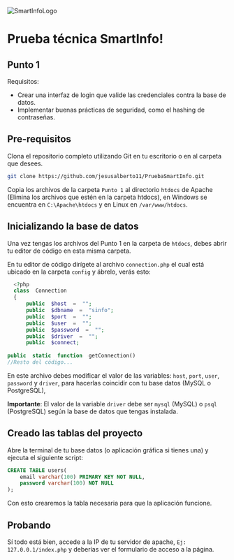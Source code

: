![SmartInfoLogo](https://encrypted-tbn0.gstatic.com/images?q=tbn:ANd9GcSfKYXmvIKdmGQ94aRom2nKEMoBdHWLcRLKMA&s)
# Prueba técnica SmartInfo!

## Punto 1

Requisitos:

 - Crear una interfaz de login que valide las credenciales contra la
   base de datos. 
 - Implementar buenas prácticas de seguridad, como el
   hashing de contraseñas.

## Pre-requisitos

Clona el repositorio completo utilizando Git en tu escritorio o en al carpeta que desees.

```bash
git clone https://github.com/jesusalberto11/PruebaSmartInfo.git
```
Copia los archivos de la carpeta `Punto 1` al directorio `htdocs` de Apache (Elimina los archivos que estén en la carpeta htdocs), en Windows se encuentra en `C:\Apache\htdocs` y en Linux en `/var/www/htdocs`.

## Inicializando la base de datos

Una vez tengas los archivos del Punto 1 en la carpeta de `htdocs`, debes abrir tu editor de código en esta misma carpeta. 

En tu editor de código dirígete al archivo `connection.php` el cual está ubicado en la carpeta `config` y ábrelo, verás esto:

```php
  <?php
  class  Connection
  {
	  public  $host  =  "";
	  public  $dbname  =  "sinfo";
	  public  $port  =  "";
	  public  $user  =  "";
	  public  $password  =  "";
	  public  $driver  =  "";
	  public  $connect;
	  
public  static  function  getConnection()
//Resto del código...
```

En este archivo debes modificar el valor de las variables: `host`, `port`, `user`, `password` y `driver`, para hacerlas coincidir con tu base datos (MySQL o PostgreSQL),

**Importante**: El valor de la variable `driver` debe ser `mysql` (MySQL) o `psql` (PostgreSQL) según la base de datos que tengas instalada.

## Creado las tablas del proyecto

Abre la terminal de tu base datos (o aplicación gráfica si tienes una) y ejecuta el siguiente script:

```sql
CREATE TABLE users(
	email varchar(100) PRIMARY KEY NOT NULL,
	password varchar(100) NOT NULL
);
```
Con esto crearemos la tabla necesaria para que la aplicación funcione.

## Probando

Sí todo está bien, accede a la IP de tu servidor de apache, `Ej: 127.0.0.1/index.php` y deberías ver el formulario de acceso a la página.

